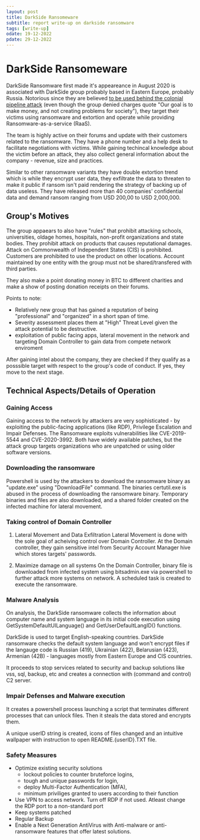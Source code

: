 ```yaml
---
layout: post
title: DarkSide Ransomeware
subtitle: report write-up on darkside ransomware
tags: [write-up]
odate: 19-12-2022
pdate: 29-12-2022
---
```

# DarkSide Ransomeware
DarkSide Ransomware first made it's appeareance in August 2020 is associated with DarkSide group probably based in Eastern Europe, probably Russia. Notorious since they are believed [to be used behind the colonial pipeline attack](https://www.bankinfosecurity.com/fbi-darkside-ransomware-used-in-colonial-pipeline-attack-a-16555) (even though the group denied charges quote "Our goal is to make money, and not creating problems for society"), they target their victims using ransomware and extortion and operate while providing Ransomware-as-a-service (RaaS).

The team is highly active on their forums and update with their customers related to the ransomware. They have a phone number and a help desk to facilitate negotiations with victims. While gaining techincal knowledge about the victim before an attack, they also collect general information about the company - revenue, size and practices.

Similar to other ransomware variants they have double extortion trend which is while they encrypt user data, they exfiltrate the data to threaten to make it public if ransom isn't paid rendering the strategy of backing up of data useless. They have released more than 40 companies' confidential data and demand ransom ranging from USD 200,00 to USD 2,000,000.

## Group's Motives
The group appaears to also have "rules" that prohibit attacking schools, universities, oldage homes, hospitals, non-profit organizations and state bodies. They prohibit attack on products that causes reputational damages. Attack on Commonwealth of Independent States (CIS) is prohibited. Customers are prohibited to use the product on other locations. Account maintained by one entity with the group must not be shared/transfered with third parties. 

They also make a point donating money in BTC to different charities and make a show of posting donation receipts on their forums.

Points to note:
- Relatively new group that has gained a reputation of being "professional" and "organized" in a short span of time.
- Severity assessment places them at "High" Threat Level given the attack potential to be destructive.
- exploitation of public facing apps, lateral movement in the network and targeting Domain Controller to gain data from compete network enviroment  

After gaining intel about the company, they are checked if they qualify as a posssible target with respect to the group's code of conduct. If yes, they move to the next stage.

## Technical Aspects/Details of Operation
### Gaining Access
Gaining access to the network by attackers are very sophisticated - by exploiting the public-facing applications (like RDP), Privilege Escalation and Impair Defenses. The Ransomware exploits vulnerabilities like CVE-2019-5544 and CVE-2020-3992. Both have widely available patches, but the attack group targets organizations who are unpatched or using older software versions.

### Downloading the ransomware
Powershell is used by the attackers to download the ransomware binary as "update.exe" using "DownloadFile" command. The binaries certutil.exe is abused in the process of downloading the ransomware binary. Temporary binaries and files are also downloaded, and a shared folder created on the infected machine for lateral movement.

### Taking control of Domain Controller
1. Lateral Movement and Data Exfiltration
Lateral Movement is done with the sole goal of acheiving control over Domain Controller. At the Domain controller, they gain sensitive intel from Security Account Manager hive which stores targets' passwords.

2. Maximize damage on all systems
On the Domain Controller, binary file is downloaded from infected system using bitsadmin.exe via powershell to further attack more systems on network. A scheduled task is created to execute the ransomware.

### Malware Analysis
On analysis, the DarkSide ransomware collects the information about computer name and system language in its initial code execution using GetSystemDefaultUILanguage() and GetUserDefaultLangID() functions.

DarkSide is used to target English-speaking countries. DarkSide ransomware checks the default system language and won't encrypt files if the langauge code is Russian (419), Ukrainian (422), Belarusian (423), Armenian (42B) - languages mostly from Eastern Europe and CIS countries. 

It proceeds to stop services related to security and backup solutions like vss, sql, backup, etc and creates a connection with (command and control) C2 server. 

### Impair Defenses and Malware execution
It creates a powershell process launching a script that terminates different processes that can unlock files. Then it steals the data stored and encrypts them. 

A unique userID string is created, icons of files changed and an intuitive wallpaper with instruction to open README.{userID}.TXT file.

### Safety Measures
- Optimize existing security solutions 
	- lockout policies to counter bruteforce logins, 
	- tough and unique passwords for login, 
	- deploy Multi-Factor Authentication (MFA), 
	- minimum priviliges granted to users according to their function
- Use VPN to access network. Turn off RDP if not used. Atleast change the RDP port to a non-standard port
- Keep systems patched
- Regular Backup
- Enable a Next Generation AntiVirus with Anti-malware or anti-ransomware features that offer latest solutions.
